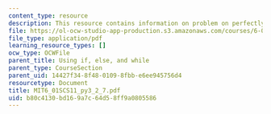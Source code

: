 ```yaml
---
content_type: resource
description: This resource contains information on problem on perfectly square.
file: https://ol-ocw-studio-app-production.s3.amazonaws.com/courses/6-01sc-introduction-to-electrical-engineering-and-computer-science-i-spring-2011/b80c4130bd169a7c64d58ff9a0805586_MIT6_01SCS11_py3_2_7.pdf
file_type: application/pdf
learning_resource_types: []
ocw_type: OCWFile
parent_title: Using if, else, and while
parent_type: CourseSection
parent_uid: 14427f34-8f48-0109-8fbb-e6ee945756d4
resourcetype: Document
title: MIT6_01SCS11_py3_2_7.pdf
uid: b80c4130-bd16-9a7c-64d5-8ff9a0805586
---
```

